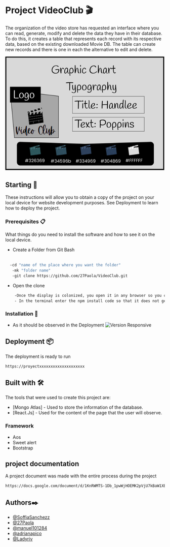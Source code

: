 # Project VideoClub 🎬

The organization of the video store has requested an interface where you can read, generate, modify and delete the data they have in their database. To do this, it creates a table that represents each record with its respective data, based on the existing downloaded Movie DB. The table can create new records and there is one in each the alternative to edit and delete. 

![GraphiChart](https://github.com/27Paola/VideoClub/blob/6787b8b052633b9ea61b29785984190867bb1f54/GraphiChart.png)

## Starting 🚀

These instructions will allow you to obtain a copy of the project on your local device for website development purposes.
See Deployment to learn how to deploy the project.

### Prerequisites 📋

What things do you need to install the software and how to see it on the local device.

- Create a Folder from Git Bash

```bash

  -cd "name of the place where you want the folder"
   -mk "folder name"
   -git clone https://github.com/27Paola/VideoClub.git
```
- Open the clone

```bash
    -Once the display is colonized, you open it in any browser so you can see the finished web page.
    - In the terminal enter the npm install code so that it does not generate errors.
```

### Installation 🔧

- As it should be observed in the Deployment
![Version Responsive]()


## Deployment 📦

The deployment is ready to run

```bash
https://proyectxxxxxxxxxxxxxxxxxxxx
```

## Built with 🛠️

The tools that were used to create this project are:

 - [Mongo Atlas] - Used to store the information of the database.
 - [React.Js] - Used for the content of the page that the user will observe.
 
 ### Framework
 
 - Aos 
 - Sweet alert 
 - Bootstrap
 
## project documentation

A project document was made with the entire process during the project

```bash
https://docs.google.com/document/d/1KnRWMTS-1Db_1pwWjHOEMK2pVjU7kBaW1XBDrV2PoQI/edit?usp=sharing
```

## Authors✒️

- [@SoffiaSanchezz](https://github.com/SoffiaSanchezz)
- [@27Paola](https://github.com/27Paola)
- [@manuel101284](https://github.com/manuel101284)
- [@adrianapico](https://github.com/adrianapico)
- [@Ladyriv](https://github.com/Ladyriv)

